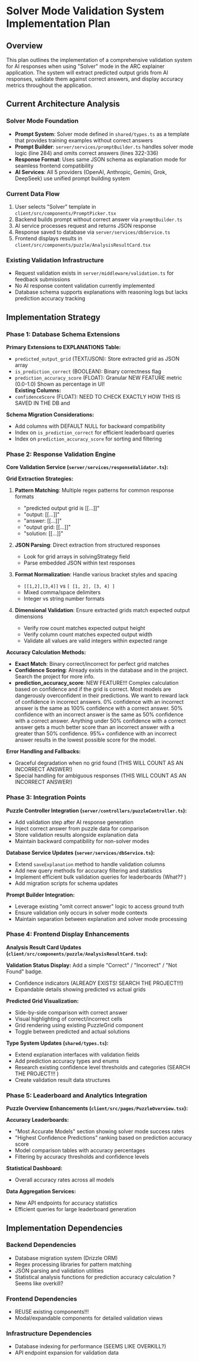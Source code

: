 # Solver Mode Validation System Implementation Plan

## Overview

This plan outlines the implementation of a comprehensive validation system for AI responses when using "Solver" mode in the ARC explainer application. The system will extract predicted output grids from AI responses, validate them against correct answers, and display accuracy metrics throughout the application.

## Current Architecture Analysis

### Solver Mode Foundation
- **Prompt System**: Solver mode defined in `shared/types.ts` as a template that provides training examples without correct answers
- **Prompt Builder**: `server/services/promptBuilder.ts` handles solver mode logic (line 284) and omits correct answers (lines 322-336)
- **Response Format**: Uses same JSON schema as explanation mode for seamless frontend compatibility
- **AI Services**: All 5 providers (OpenAI, Anthropic, Gemini, Grok, DeepSeek) use unified prompt building system

### Current Data Flow
1. User selects "Solver" template in `client/src/components/PromptPicker.tsx`
2. Backend builds prompt without correct answer via `promptBuilder.ts`
3. AI service processes request and returns JSON response
4. Response saved to database via `server/services/dbService.ts`
5. Frontend displays results in `client/src/components/puzzle/AnalysisResultCard.tsx`

### Existing Validation Infrastructure
- Request validation exists in `server/middleware/validation.ts` for feedback submissions
- No AI response content validation currently implemented
- Database schema supports explanations with reasoning logs but lacks prediction accuracy tracking

## Implementation Strategy

### Phase 1: Database Schema Extensions

**Primary Extensions to EXPLANATIONS Table:**
- `predicted_output_grid` (TEXT/JSON): Store extracted grid as JSON array
- `is_prediction_correct` (BOOLEAN): Binary correctness flag 
- `prediction_accuracy_score` (FLOAT): Granular NEW FEATURE metric (0.0-1.0) Shown as percentage in UI!  
**Existing Columns:** 
- `confidenceScore` (FLOAT): NEED TO CHECK EXACTLY HOW THIS IS SAVED IN THE DB and 

**Schema Migration Considerations:**
- Add columns with DEFAULT NULL for backward compatibility
- Index on `is_prediction_correct` for efficient leaderboard queries
- Index on `prediction_accuracy_score` for sorting and filtering

### Phase 2: Response Validation Engine

**Core Validation Service (`server/services/responseValidator.ts`):**

**Grid Extraction Strategies:**
1. **Pattern Matching**: Multiple regex patterns for common response formats
   - "predicted output grid is [[...]]"
   - "output: [[...]]" 
   - "answer: [[...]]"
   - "output grid: [[...]]"
   - "solution: [[...]]"

2. **JSON Parsing**: Direct extraction from structured responses
   - Look for grid arrays in solvingStrategy field
   - Parse embedded JSON within text responses

3. **Format Normalization**: Handle various bracket styles and spacing
   - `[[1,2],[3,4]]` vs `[ [1, 2], [3, 4] ]`
   - Mixed comma/space delimiters
   - Integer vs string number formats

4. **Dimensional Validation**: Ensure extracted grids match expected output dimensions
   - Verify row count matches expected output height
   - Verify column count matches expected output width
   - Validate all values are valid integers within expected range

**Accuracy Calculation Methods:**
- **Exact Match**: Binary correct/incorrect for perfect grid matches
- **Confidence Scoring**: Already exists in the database and in the project.  Search the project for more info.
- **prediction_accuracy_score**: NEW FEATURE!!! Complex calculation based on confidence and if the grid is correct. Most models are dangerously overconfident in their predictions.  We want to reward lack of confidence in incorrect answers.  0% confidence with an incorrect answer is the same as 100% confidence with a correct answer. 50% confidence with an incorrect answer is the same as 50% confidence with a correct answer. Anything under 50% confidence with a correct answer gets a much better score than an incorrect answer with a greater than 50% confidence. 95%+ confidence with an incorrect answer results in the lowest possible score for the model.

**Error Handling and Fallbacks:**
- Graceful degradation when no grid found (THIS WILL COUNT AS AN INCORRECT ANSWER!)
- Special handling for ambiguous responses (THIS WILL COUNT AS AN INCORRECT ANSWER!)

### Phase 3: Integration Points

**Puzzle Controller Integration (`server/controllers/puzzleController.ts`):**
- Add validation step after AI response generation
- Inject correct answer from puzzle data for comparison
- Store validation results alongside explanation data
- Maintain backward compatibility for non-solver modes

**Database Service Updates (`server/services/dbService.ts`):**
- Extend `saveExplanation` method to handle validation columns
- Add new query methods for accuracy filtering and statistics
- Implement efficient bulk validation queries for leaderboards (What?? )
- Add migration scripts for schema updates

**Prompt Builder Integration:**
- Leverage existing "omit correct answer" logic to access ground truth
- Ensure validation only occurs in solver mode contexts
- Maintain separation between explanation and solver mode processing

### Phase 4: Frontend Display Enhancements

**Analysis Result Card Updates (`client/src/components/puzzle/AnalysisResultCard.tsx`):**

**Validation Status Display:**
 Add a simple "Correct" / "Incorrect" / "Not Found" badge.
- Confidence indicators (ALREADY EXISTS!  SEARCH THE PROJECT!!!)
- Expandable details showing predicted vs actual grids

**Predicted Grid Visualization:**
- Side-by-side comparison with correct answer
- Visual highlighting of correct/incorrect cells
- Grid rendering using existing PuzzleGrid component
- Toggle between predicted and actual solutions

**Type System Updates (`shared/types.ts`):**
- Extend explanation interfaces with validation fields
- Add prediction accuracy types and enums
- Research existing confidence level thresholds and categories  (SEARCH THE PROJECT!!!  )
- Create validation result data structures

### Phase 5: Leaderboard and Analytics Integration

**Puzzle Overview Enhancements (`client/src/pages/PuzzleOverview.tsx`):**

**Accuracy Leaderboards:**
- "Most Accurate Models" section showing solver mode success rates
- "Highest Confidence Predictions" ranking based on prediction accuracy score
- Model comparison tables with accuracy percentages
- Filtering by accuracy thresholds and confidence levels

**Statistical Dashboard:**
- Overall accuracy rates across all models

**Data Aggregation Services:**
- New API endpoints for accuracy statistics
- Efficient queries for large leaderboard generation


## Implementation Dependencies

### Backend Dependencies
- Database migration system (Drizzle ORM)
- Regex processing libraries for pattern matching
- JSON parsing and validation utilities
- Statistical analysis functions for prediction accuracy calculation ? Seems like overkill?

### Frontend Dependencies
- REUSE existing components!!!
- Modal/expandable components for detailed validation views

### Infrastructure Dependencies
- Database indexing for performance  (SEEMS LIKE OVERKILL?)
- API endpoint expansion for validation data

